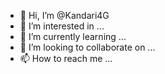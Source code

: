 - 👋 Hi, I’m @Kandari4G
- 👀 I’m interested in ...
- 🌱 I’m currently learning ...
- 💞️ I’m looking to collaborate on ...
- 📫 How to reach me ...

<!---
Kandari4G/Kandari4G is a ✨ special ✨ repository because its `README.md` (this file) appears on your GitHub profile.
You can click the Preview link to take a look at your changes.
--->
